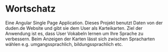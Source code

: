 # Wortschatz

Eine Angular Single Page Application. Dieses Projekt benutzt Daten von der duden.de Website und gibt sie dem User als Karteikarten. Ziel der Anwendung ist es, dass User Vokabeln lernen um Ihre Sprache zu verbessern. Beim Anzeigen der Karten lässt sich zwischen Spracharten wählen e.g. umgangssprachlich, bildungssprachlich etc. 
